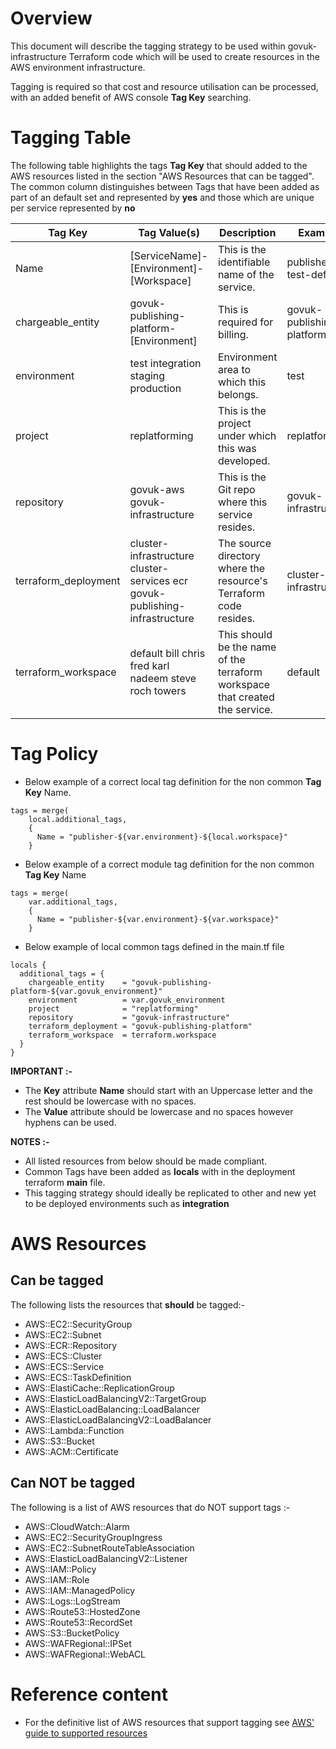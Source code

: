 # Overview
This document will describe the tagging strategy to be used within govuk-infrastructure Terraform code which will be used to create resources in the AWS environment infrastructure.

Tagging is required so that cost and resource utilisation can be processed, with an added benefit of AWS console **Tag Key** searching.

# Tagging Table

The following table highlights the tags **Tag Key** that should added to the AWS resources listed in the section "AWS Resources that can be tagged".
The common column distinguishes between Tags that have been added as part of an default set and represented by **yes** and those which are unique per service represented by **no**

| **Tag Key** | **Tag Value(s)** | **Description** | **Example** | **Common** |
|--|--|--|--|--|
| Name | [ServiceName]-[Environment]-[Workspace] | This is the identifiable name of the service. | publisher-test-default | no |
| chargeable_entity | govuk-publishing-platform-[Environment] | This is required for billing. | govuk-publishing-platform-test | yes |
| environment | test integration staging production | Environment area to which this belongs. | test | yes |
|project | replatforming | This is the project under which this was developed. | replatforming | yes |
| repository | govuk-aws govuk-infrastructure | This is the Git repo where this service resides. | govuk-infrastructure | yes |
| terraform_deployment | cluster-infrastructure cluster-services ecr govuk-publishing-infrastructure | The source directory where the resource's Terraform code resides. | cluster-infrastructure | yes |
|terraform_workspace | default bill chris fred karl nadeem steve roch towers | This should be the name of the terraform workspace that created the service. | default | yes |



# Tag Policy
- Below example of a correct local tag definition for the non common **Tag Key** Name.
```
tags = merge(
    local.additional_tags,
    {
      Name = "publisher-${var.environment}-${local.workspace}"
    }
```
- Below example of a correct module tag definition for the non common **Tag Key** Name
```
tags = merge(
    var.additional_tags,
    {
      Name = "publisher-${var.environment}-${var.workspace}"
    }
```

- Below example of local common tags defined in the main.tf file
```
locals {
  additional_tags = {
    chargeable_entity    = "govuk-publishing-platform-${var.govuk_environment}"
    environment          = var.govuk_environment
    project              = "replatforming"
    repository           = "govuk-infrastructure"
    terraform_deployment = "govuk-publishing-platform"
    terraform_workspace  = terraform.workspace
  }
}
```

**IMPORTANT :-**
- The **Key** attribute **Name** should start with an Uppercase letter and the rest should be lowercase with no spaces.
- The **Value** attribute should be lowercase and no spaces however hyphens can be used.

**NOTES :-**
- All listed resources from below should be made compliant.
- Common Tags have been added as **locals** with in the deployment terraform **main** file.
- This tagging strategy should ideally be replicated to other and new yet to be deployed environments such as **integration**

# AWS Resources
## Can be tagged
The following lists the resources that **should** be tagged:-

- AWS::EC2::SecurityGroup
- AWS::EC2::Subnet
- AWS::ECR::Repository
- AWS::ECS::Cluster
- AWS::ECS::Service
- AWS::ECS::TaskDefinition
- AWS::ElastiCache::ReplicationGroup
- AWS::ElasticLoadBalancingV2::TargetGroup
- AWS::ElasticLoadBalancing::LoadBalancer
- AWS::ElasticLoadBalancingV2::LoadBalancer
- AWS::Lambda::Function
- AWS::S3::Bucket
- AWS::ACM::Certificate

## Can NOT be tagged
The following is a list of AWS resources that do NOT support tags :-

- AWS::CloudWatch::Alarm
- AWS::EC2::SecurityGroupIngress
- AWS::EC2::SubnetRouteTableAssociation
- AWS::ElasticLoadBalancingV2::Listener
- AWS::IAM::Policy
- AWS::IAM::Role
- AWS::IAM::ManagedPolicy
- AWS::Logs::LogStream
- AWS::Route53::HostedZone
- AWS::Route53::RecordSet
- AWS::S3::BucketPolicy
- AWS::WAFRegional::IPSet
- AWS::WAFRegional::WebACL

# Reference content
- For the definitive list of AWS resources that support tagging see [AWS' guide to supported resources](https://docs.aws.amazon.com/awsconsolehelpdocs/latest/gsg/supported-resources.html)
